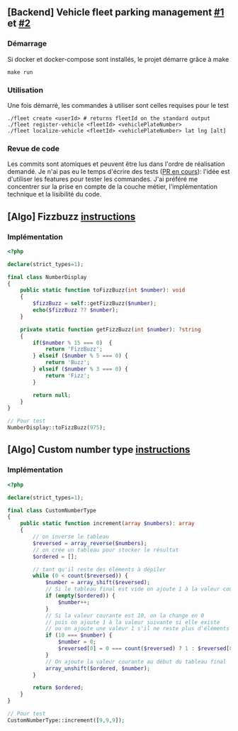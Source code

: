 ## [Backend] Vehicle fleet parking management [#1](https://github.com/inextensodigital/developers/blob/master/Backend/ddd-and-cqs-level-1.md) et [#2](https://github.com/inextensodigital/developers/blob/master/Backend/ddd-and-cqs-level-2.md)
### Démarrage
Si docker et docker-compose sont installés, le projet démarre grâce à make
```shell
make run
```
### Utilisation
Une fois démarré, les commandes à utiliser sont celles requises pour le test
```shell
./fleet create <userId> # returns fleetId on the standard output
./fleet register-vehicle <fleetId> <vehiclePlateNumber>
./fleet localize-vehicle <fleetId> <vehiclePlateNumber> lat lng [alt]
```
### Revue de code

Les commits sont atomiques et peuvent être lus dans l'ordre de réalisation demandé.
Je n'ai pas eu le temps d'écrire des tests ([PR en cours](https://github.com/nio-dtp/vehicle-fleet/pull/1)): l'idée est d'utiliser les features pour tester les commandes.
J'ai préféré me concentrer sur la prise en compte de la couche métier,
l'implémentation technique et la lisibilité du code.

## [Algo] Fizzbuzz [instructions](https://github.com/inextensodigital/developers/blob/master/Algo/fizzbuzz.md)
### Implémentation 
```php
<?php

declare(strict_types=1);

final class NumberDisplay
{
    public static function toFizzBuzz(int $number): void
    {
        $fizzBuzz = self::getFizzBuzz($number);
        echo($fizzBuzz ?? $number);
    }

    private static function getFizzBuzz(int $number): ?string
    {
        if($number % 15 === 0)  {
            return 'FizzBuzz';
        } elseif ($number % 5 === 0) {
            return 'Buzz';
        } elseif ($number % 3 === 0) {
            return 'Fizz';
        }

        return null;
    }
}

// Pour test
NumberDisplay::toFizzBuzz(975);

```
## [Algo] Custom number type [instructions](https://github.com/inextensodigital/developers/blob/master/Algo/custom-number-type-increment.md)
### Implémentation
```php
<?php

declare(strict_types=1);

final class CustomNumberType
{
    public static function increment(array $numbers): array
    {
        // on inverse le tableau
        $reversed = array_reverse($numbers);
        // on crée un tableau pour stocker le résultat
        $ordered = [];

        // tant qu'il reste des éléments à dépiler
        while (0 < count($reversed)) {
            $number = array_shift($reversed);
            // Si le tableau final est vide on ajoute 1 à la valeur courante
            if (empty($ordered)) {
                $number++;
            }
            // Si la valeur courante est 10, on la change en 0
            // puis on ajoute 1 à la valeur suivante si elle existe
            // ou on ajoute une valeur 1 s'il ne reste plus d'éléments à dépiler
            if (10 === $number) {
                $number = 0;
                $reversed[0] = 0 === count($reversed) ? 1 : $reversed[0] + 1;
            }
            // On ajoute la valeur courante au début du tableau final
            array_unshift($ordered, $number);
        }

        return $ordered;
    }
}

// Pour test
CustomNumberType::increment([9,9,9]);

```
